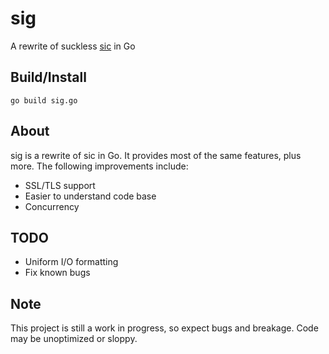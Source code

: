 # sig

A rewrite of suckless [sic](http://tools.suckless.org/sic/) in Go

## Build/Install

```
go build sig.go
```

## About

sig is a rewrite of sic in Go.
It provides most of the same features, plus more.
The following improvements include:

- SSL/TLS support
- Easier to understand code base
- Concurrency

## TODO

- Uniform I/O formatting
- Fix known bugs

## Note

This project is still a work in progress, so expect bugs and breakage.
Code may be unoptimized or sloppy.
